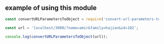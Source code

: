 ## example of using this module
```javascript
const convertURLParametersToObject = require('convert-url-parameters-to-object');

const url = 'localhost/3000/?name=amir&family=hajian&id=102';

console.log(convertURLParametersToObject(url));
```
